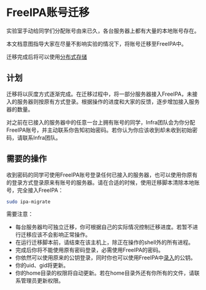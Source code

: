 # FreeIPA账号迁移

实验室手动给同学们分配账号由来已久，各台服务器上都有大量的本地账号存在。

本文档意图指导大家在尽量不影响实验的情况下，将账号迁移至FreeIPA中。

迁移完成后将可以使用[分布式存储](../storage/README.md)

## 计划

迁移将以灰度方式逐渐完成。在迁移过程中，将一部分服务器接入FreeIPA，未接入的服务器则按原有方式登录。根据操作的进度和大家的反馈，逐步增加接入服务器的数量。

对之前在已接入的服务器中的任意一台上拥有账号的同学，Infra团队会为你分配FreeIPA账号，并主动联系你告知初始密码。若你认为你应该收到却未收到初始密码，请联系Infra团队。

## 需要的操作

收到密码的同学可使用FreeIPA账号登录任何已接入的服务器，也可以使用你原有的登录方式登录原来有账号的服务器。请在合适的时候，使用迁移脚本清除本地账号，完全接入FreeIPA：
```bash
sudo ipa-migrate
```

需要注意：
* 每台服务器均可独立迁移，你可根据自己的实际情况控制迁移进度。若暂不进行迁移应该不会影响正常操作。
* 在运行迁移脚本前，请结束在该主机上，除正在操作的shell外的所有进程。
* 完成后你将不能使用原有密码登录，必需使用FreeIPA的密码。
* 你依然可以使用原来的公钥登录，同时你也可以使用FreeIPA中[录入](self-service.md#添加ssh公钥)的公钥。
* 你的uid、gid将更新。
* 你的home目录的权限将自动更新。若在home目录外还有你所有的文件，请联系管理员更新权限。
